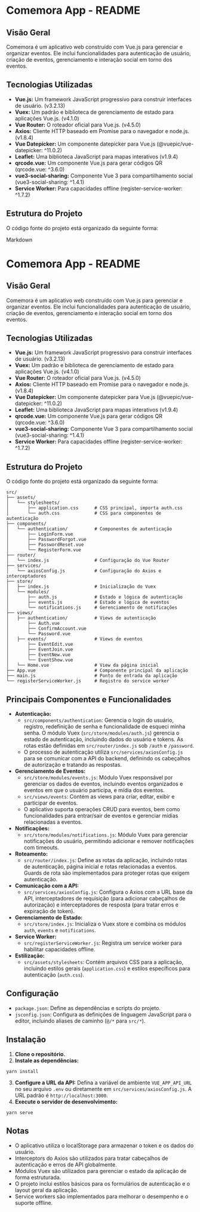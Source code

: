 # Comemora App - README

## Visão Geral

Comemora é um aplicativo web construído com Vue.js para gerenciar e organizar eventos. Ele inclui funcionalidades para autenticação de usuário, criação de eventos, gerenciamento e interação social em torno dos eventos.

## Tecnologias Utilizadas

* **Vue.js:** Um framework JavaScript progressivo para construir interfaces de usuário. (v3.2.13)
* **Vuex:** Um padrão e biblioteca de gerenciamento de estado para aplicações Vue.js. (v4.1.0)
* **Vue Router:** O roteador oficial para Vue.js. (v4.5.0)
* **Axios:** Cliente HTTP baseado em Promise para o navegador e node.js. (v1.8.4)
* **Vue Datepicker:** Um componente datepicker para Vue.js (@vuepic/vue-datepicker: ^11.0.2)
* **Leaflet:** Uma biblioteca JavaScript para mapas interativos (v1.9.4)
* **qrcode.vue:** Um componente Vue.js para gerar códigos QR (qrcode.vue: ^3.6.0)
* **vue3-social-sharing:** Componente Vue 3 para compartilhamento social (vue3-social-sharing: ^1.4.1)
* **Service Worker:** Para capacidades offline (register-service-worker: ^1.7.2)

## Estrutura do Projeto

O código fonte do projeto está organizado da seguinte forma:


Markdown

# Comemora App - README

## Visão Geral

Comemora é um aplicativo web construído com Vue.js para gerenciar e organizar eventos. Ele inclui funcionalidades para autenticação de usuário, criação de eventos, gerenciamento e interação social em torno dos eventos.

## Tecnologias Utilizadas

* **Vue.js:** Um framework JavaScript progressivo para construir interfaces de usuário. (v3.2.13)
* **Vuex:** Um padrão e biblioteca de gerenciamento de estado para aplicações Vue.js. (v4.1.0)
* **Vue Router:** O roteador oficial para Vue.js. (v4.5.0)
* **Axios:** Cliente HTTP baseado em Promise para o navegador e node.js. (v1.8.4)
* **Vue Datepicker:** Um componente datepicker para Vue.js (@vuepic/vue-datepicker: ^11.0.2)
* **Leaflet:** Uma biblioteca JavaScript para mapas interativos (v1.9.4)
* **qrcode.vue:** Um componente Vue.js para gerar códigos QR (qrcode.vue: ^3.6.0)
* **vue3-social-sharing:** Componente Vue 3 para compartilhamento social (vue3-social-sharing: ^1.4.1)
* **Service Worker:** Para capacidades offline (register-service-worker: ^1.7.2)

## Estrutura do Projeto

O código fonte do projeto está organizado da seguinte forma:

```text
src/
├── assets/
│   └── stylesheets/
│       ├── application.css      # CSS principal, importa auth.css
│       └── auth.css             # CSS para componentes de autenticação
├── components/
│   └── authentication/          # Componentes de autenticação
│       ├── LoginForm.vue
│       ├── PasswordForgot.vue
│       ├── PasswordReset.vue
│       └── RegisterForm.vue
├── router/
│   └── index.js                 # Configuração do Vue Router
├── services/
│   └── axiosConfig.js           # Configuração do Axios e interceptadores
├── store/
│   ├── index.js                 # Inicialização do Vuex
│   └── modules/
│       ├── auth.js              # Estado e lógica de autenticação
│       ├── events.js            # Estado e lógica de eventos
│       └── notifications.js     # Gerenciamento de notificações
├── views/
│   ├── authentication/          # Views de autenticação
│       ├── Auth.vue
│       ├── ConfirmAccount.vue
│       └── Password.vue
│   ├── events/                  # Views de eventos
│       ├── EventEdit.vue
│       ├── EventJoin.vue
│       ├── EventNew.vue
│       └── EventShow.vue
│   └── Home.vue                 # View da página inicial
├── App.vue                      # Componente principal da aplicação
├── main.js                      # Ponto de entrada da aplicação
└── registerServiceWorker.js     # Registro do service worker
```

## Principais Componentes e Funcionalidades

* **Autenticação:**
    * `src/components/authentication`:  Gerencia o login do usuário, registro, redefinição de senha e funcionalidade de esqueci minha senha. O módulo Vuex (`src/store/modules/auth.js`) gerencia o estado de autenticação, incluindo dados do usuário e tokens. As rotas estão definidas em `src/router/index.js` sob `/auth` e `/password`.
    * O processo de autenticação utiliza `src/services/axiosConfig.js` para se comunicar com a API do backend, definindo os cabeçalhos de autorização e tratando as respostas.
* **Gerenciamento de Eventos:**
    * `src/store/modules/events.js`:  Módulo Vuex responsável por gerenciar os dados de eventos, incluindo eventos organizados e eventos em que o usuário participa, e mídia dos eventos.
    * `src/views/events`:  Contém as views para criar, editar, exibir e participar de eventos.
    * O aplicativo suporta operações CRUD para eventos, bem como funcionalidades para entrar/sair de eventos e gerenciar mídias relacionadas a eventos.
* **Notificações:**
    * `src/store/modules/notifications.js`:  Módulo Vuex para gerenciar notificações do usuário, permitindo adicionar e remover notificações com timeouts.
* **Roteamento:**
    * `src/router/index.js`:  Define as rotas da aplicação, incluindo rotas de autenticação, página inicial e rotas relacionadas a eventos. Guards de rota são implementados para proteger rotas que exigem autenticação.
* **Comunicação com a API:**
    * `src/services/axiosConfig.js`:  Configura o Axios com a URL base da API, interceptadores de requisição (para adicionar cabeçalhos de autorização) e interceptadores de resposta (para tratar erros e expiração de token).
* **Gerenciamento de Estado:**
    * `src/store/index.js`:  Inicializa o Vuex store e combina os módulos `auth`, `events` e `notifications`.
* **Service Worker:**
    * `src/registerServiceWorker.js`:  Registra um service worker para habilitar capacidades offline.
* **Estilização:**
    * `src/assets/stylesheets`:  Contém arquivos CSS para a aplicação, incluindo estilos gerais (`application.css`) e estilos específicos para autenticação (`auth.css`).

## Configuração

* `package.json`:  Define as dependências e scripts do projeto.
* `jsconfig.json`:  Configura as definições de linguagem JavaScript para o editor, incluindo aliases de caminho (`@/*` para `src/*`).

## Instalação

1.  **Clone o repositório.**
2.  **Instale as dependências:** 
```text
yarn install
```
3.  **Configure a URL da API:** Defina a variável de ambiente `VUE_APP_API_URL` no seu arquivo `.env` ou diretamente em `src/services/axiosConfig.js`. A URL padrão é `http://localhost:3000`.
4.  **Execute o servidor de desenvolvimento:** 
```text
yarn serve
```

## Notas

* O aplicativo utiliza o localStorage para armazenar o token e os dados do usuário.
* Interceptors do Axios são utilizados para tratar cabeçalhos de autenticação e erros de API globalmente.
* Módulos Vuex são utilizados para gerenciar o estado da aplicação de forma estruturada.
* O projeto inclui estilos básicos para os formulários de autenticação e o layout geral da aplicação.
* Service workers são implementados para melhorar o desempenho e o suporte offline.
